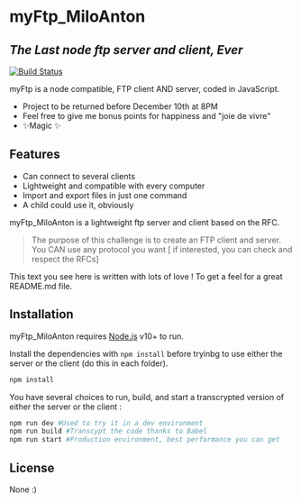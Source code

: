 # myFtp_MiloAnton
## _The Last node ftp server and client, Ever_

[![Build Status](https://travis-ci.org/joemccann/dillinger.svg?branch=master)](https://travis-ci.org/joemccann/dillinger)

myFtp is a node compatible, FTP client AND server,
coded in JavaScript.

- Project to be returned before December 10th at 8PM
- Feel free to give me bonus points for happiness and "joie de vivre"
- ✨Magic ✨

## Features

- Can connect to several clients 
- Lightweight and compatible with every computer
- Import and export files in just one command
- A child could use it, obviously

myFtp_MiloAnton is a lightweight ftp server and client based on the RFC.

> The purpose of this challenge is to create an FTP client and server. 
You CAN use any protocol you want [ if interested, you can check and respect the RFCs] 

This text you see here is written with lots of love ! To get a feel
for a great README.md file.

## Installation

myFtp_MiloAnton requires [Node.js](https://nodejs.org/) v10+ to run.

Install the dependencies with ```npm install``` before tryinbg to use either the server or the client (do this in each folder).

```sh
npm install
```

You have several choices to run, build, and start a transcrypted version of either the server or the client : 

```sh
npm run dev #Used to try it in a dev environment 
npm run build #Transcypt the code thanks to Babel
npm run start #Production environment, best performance you can get 
```

## License

None :)
